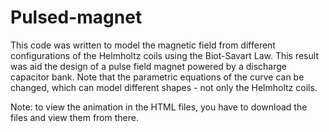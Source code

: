 # Pulsed-magnet

This code was written to model the magnetic field from different configurations of the Helmholtz coils using the Biot-Savart Law. This result was aid the design of a pulse field magnet powered by a discharge capacitor bank. Note that the parametric equations of the curve can be changed, which can model different shapes - not only the Helmholtz coils. 

Note: to view the animation in the HTML files, you have to download the files and view them from there. 
